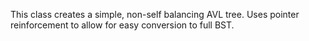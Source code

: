 This class creates a simple, non-self balancing AVL tree.
Uses pointer reinforcement to allow for easy conversion to full BST.

